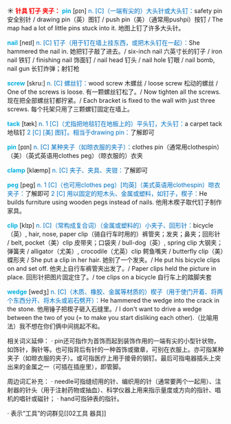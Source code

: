 ☀ <font color="red">**针具 钉子 夹子：**</font>
<font color="sky blue">**pin**</font> [pɪn] 
<font color="#0070c0">n. [C]（一端有尖的）大头针或大头钉：</font>safety pin 安全别针 / drawing pin（英）图钉 / push pin（美）（通常用pushpi）按钉 / The map had a lot of little pins stuck into it. 地图上钉了许多大头针。

<font color="sky blue">**nail**</font> [neɪl] 
<font color="#0070c0">n. [C] 钉子（用于钉在墙上挂东西，或把木头钉在一起）：</font>She hammered the nail in. 她把钉子敲了进去。/ six-inch nail 六英寸长的钉子 / iron nail 铁钉 / finishing nail 饰面钉 / nail head 钉头 / nail hole 钉眼 / nail bomb, nail gun 长钉炸弹；射钉枪
           
<font color="sky blue">**screw**</font> [skru:]
<font color="#0070c0">n. [C] 螺丝钉：</font>wood screw 木螺丝 / loose screw 松动的螺丝 / One of the screws is loose. 有一颗螺丝钉松了。/ Now tighten all the screws. 现在把全部螺丝钉都拧紧。/ Each bracket is fixed to the wall with just three screws. 每个托架只用了三颗螺钉固定在墙上。
           
<font color="sky blue">**tack**</font> [tæk]
<font color="#0070c0">n. 1 [C]（尤指把地毯钉在地板上的）平头钉，大头钉：</font>a carpet tack 地毯钉 <font color="#0070c0">2 [C] [美] 图钉。相当于drawing pin：</font>了解即可

<font color="sky blue">**pin**</font> [pɪn] 
<font color="#0070c0">n. [C] 某种夹子（如晾衣服的夹子）：</font>clothes pin（通常用clothespin）（美）（英式英语用clothes peg）（晾衣服的）衣夹
                
<font color="sky blue">**clamp**</font> [klæmp]
<font color="#0070c0">n. [C] 夹子、夹具、夹钳：</font>了解即可        

<font color="sky blue">**peg**</font> [peg]
<font color="#0070c0">n. 1 [C]（也可用clothes peg）[均英]（美式英语用clothespin）晾衣夹子：</font>了解即可 <font color="#0070c0">2 [C] 用以固定的短木头、金属或塑料，如钉子，楔子：</font>He builds furniture using wooden pegs instead of nails. 他用木楔子取代钉子制作家具。
           
<font color="sky blue">**clip**</font> [klɪp]
<font color="#0070c0">n. [C]（常构成复合词）（金属或塑料的）小夹子、回形针：</font>bicycle（英）, hair, nose, paper clip（骑自行车时用的）裤管夹；发夹；鼻夹；回形针 / belt, pocket（美）clip 皮带夹；口袋夹 / bull-dog（英）, spring clip 大钢夹；弹簧夹 / alligator（尤美）, crocodile（尤英）clip 鳄鱼嘴夹 / butterfly clip（美）蝶形夹 / She put a clip in her hair. 她别了一个发夹。/ He put his bicycle clips on and set off. 他夹上自行车裤管夹出发了。/ Paper clips held the picture in place. 回形针把图片固定住了。/ toe clips on a bicycle 自行车上的踏脚夹套

<font color="sky blue">**wedge**</font> [wedʒ]
<font color="#0070c0">n. [C]（木质、橡胶、金属等材质的）楔子（用于使门开着、将两个东西分开、将木头或岩石劈开）：</font>He hammered the wedge into the crack in the stone. 他用锤子把楔子砸入石缝里。/ I don't want to drive a wedge between the two of you (= to make you start disliking each other).（比喻用法）我不想在你们俩中间挑起不和。

相关词义延伸：
· pin还可指作为首饰而起到装饰作用的一端有尖的小型针状物，如饰针，胸针等。也可指背后有针的一种首饰或徽章，可别在衣服上。亦可指某种夹子（如晾衣服的夹子）。或可指医疗上用于接骨的钢钉。最后可指电器插头上突出来的金属之一（可插在插座里），即管脚。

周边词汇补充：
· needle可指缝纫用的针、编织用的针（通常要两个一起用）、注射器的针头（用于注射药物或抽血）、科学仪器上用来指示量度或方向的指针、唱机的唱针或磁针；
· hand可指钟表的指针。

· 表示“工具”的词群见[[02工具 器具]]
